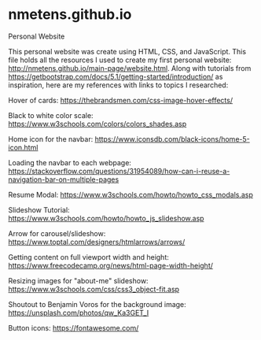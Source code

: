 # nmetens.github.io
Personal Website

This personal website was create using HTML, CSS, and JavaScript. 
This file holds all the resources I used to create my first personal website: http://nmetens.github.io/main-page/website.html. Along with tutorials from https://getbootstrap.com/docs/5.1/getting-started/introduction/ as inspiration, here are my references with links to topics I researched:

Hover of cards:
https://thebrandsmen.com/css-image-hover-effects/ 

Black to white color scale:
https://www.w3schools.com/colors/colors_shades.asp

Home icon for the navbar:
https://www.iconsdb.com/black-icons/home-5-icon.html

Loading the navbar to each webpage:
https://stackoverflow.com/questions/31954089/how-can-i-reuse-a-navigation-bar-on-multiple-pages

Resume Modal:
https://www.w3schools.com/howto/howto_css_modals.asp

Slideshow Tutorial:
https://www.w3schools.com/howto/howto_js_slideshow.asp

Arrow for carousel/slideshow:
https://www.toptal.com/designers/htmlarrows/arrows/

Getting content on full viewport width and height:
https://www.freecodecamp.org/news/html-page-width-height/

Resizing images for "about-me" slideshow:
https://www.w3schools.com/css/css3_object-fit.asp

Shoutout to Benjamin Voros for the background image:
https://unsplash.com/photos/qw_Ka3GET_I

Button icons:
https://fontawesome.com/
